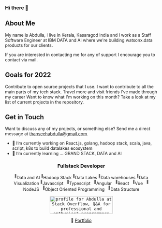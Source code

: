 ### Hi there 👋

## About Me
My name is Abdulla, I live in Kerala, Kasaragod India and I work as a Staff Software Engineer at IBM DATA and AI where we're building watsonx.data products for our clients.


If you are interested in contacting me for any of support I encourage you to contact via mail.

## Goals for 2022
Contribute to open source projects that I use. I want to contribute to all the main parts of my tech stack.
Travel more and visit friends I've made through my career
Want to know what I'm working on this month? Take a look at my list of current projects in the repository.

## Get in Touch
Want to discuss any of my projects, or something else? Send me a direct message at thanseehabdulla@gmail.com.

- 🔭 I’m currently working on React.js, golang, hadoop stack, scala, java, script, k8s to build datalakes ecosystem
- 🌱 I’m currently learning ... GRAND STACK, DATA and AI

<div align="center">

  ### Fullstack Developer

  <p>
    <sup>💪</sup>Data and AI <sup>💪</sup>Hadoop Stack <sup>💪</sup>Data Lakes <sup>💪</sup>Data warehouses <sup>💪</sup>Data Visualization <sup> 💪</sup>Javascript&nbsp;&nbsp;&nbsp;<sup>💪</sup>Typescript&nbsp;&nbsp;&nbsp;<sup>💪</sup>Angular&nbsp;&nbsp;&nbsp;<sup>💪</sup>React&nbsp;&nbsp;&nbsp;<sup>💪</sup>Vue&nbsp;&nbsp;&nbsp;<sup>💪</sup>NodeJS&nbsp;&nbsp;&nbsp;<sup>💪</sup>Object Oriented Programming&nbsp;&nbsp;&nbsp;<sup>💪</sup>Data Structure
  </p>

  <p>
    <kbd>
      <a href="https://stackoverflow.com/users/8676214"><img src="https://stackoverflow.com/users/flair/8676214.png" width="208" height="58" alt="profile for Abdulla at Stack Overflow, Q&amp;A for professional and enthusiast programmers" title="profile for Abdulla at Stack Overflow, Q&amp;A for professional and enthusiast programmers"></a>
    </kbd>
  </p>
  
  <p>🔗 <a href="http://meabdullathanseeh.web.app">Portfolio</a></p></p>

</div>

